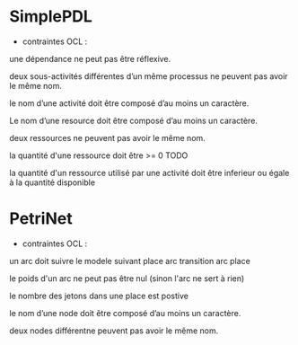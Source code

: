 # SimplePDL

- contraintes OCL :

 une dépendance ne peut pas être réflexive. 

 deux sous-activités différentes d’un même processus ne peuvent pas avoir le même nom.

 le nom d’une activité doit être composé d’au moins un caractère.

 Le nom d’une resource doit être composé d’au moins un caractère.

 deux ressources ne peuvent pas avoir le même nom.
 
 la quantité d'une ressource doit être >= 0 TODO
 
 la quantité d'un ressource utilisé par une activité doit être inferieur ou égale à la quantité disponible


 
 
# PetriNet

- contraintes OCL :

 un arc doit suivre le modele suivant place arc transition arc place

 le poids d'un arc ne peut pas être nul (sinon l'arc ne sert à rien)
 
 le nombre des jetons dans une place est postive

 le nom d’une node doit être composé d’au moins un caractère.

 deux nodes différentne peuvent pas avoir le même nom.
 
